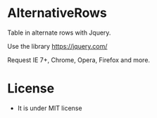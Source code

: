 AlternativeRows
===============

Table in alternate rows with Jquery.

Use the library https://jquery.com/

Request IE 7+, Chrome, Opera, Firefox and more.

# License

* It is under MIT license
